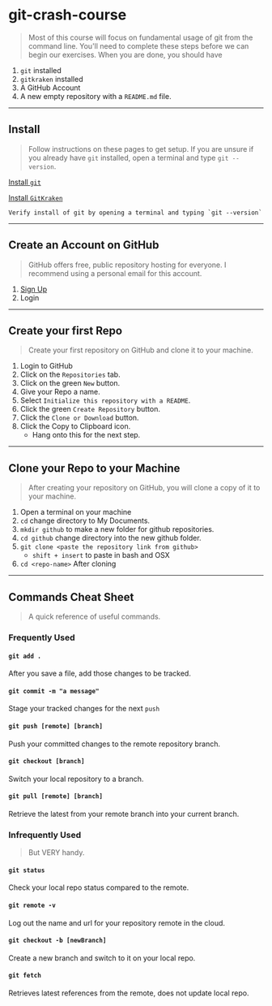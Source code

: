 # git-crash-course
> Most of this course will focus on fundamental usage of git from the command line. You'll need to complete these steps before we can begin our exercises. When you are done, you should have

 1. `git` installed
 1. `gitkraken` installed
 1. A GitHub Account
 1. A new empty repository with a `README.md` file.

---
## Install
> Follow instructions on these pages to get setup.
> If you are unsure if you already have `git` installed, open a terminal and type `git --version`.

[Install `git` ](https://git-scm.com/book/en/v2/Getting-Started-Installing-Git)

[Install `GitKraken`](https://www.gitkraken.com/download)

```
Verify install of git by opening a terminal and typing `git --version`
```

---
## Create an Account on GitHub
> GitHub offers free, public repository hosting for everyone. I recommend using a personal email for this account.

 1. [Sign Up](https://github.com)
 1. Login

---
## Create your first Repo
> Create your first repository on GitHub and clone it to your machine.

 1. Login to GitHub
 1. Click on the `Repositories` tab.
 1. Click on the green `New` button.
 1. Give your Repo a name.
 1. Select `Initialize this repository with a README`.
 1. Click the green `Create Repository` button.
 1. Click the `Clone or Download` button.
 1. Click the Copy to Clipboard icon.
	* Hang onto this for the next step.

---
## Clone your Repo to your Machine
> After creating your repository on GitHub, you will clone a copy of it to your machine.

 1. Open a terminal on your machine
 1. `cd` change directory to My Documents.
 1. `mkdir github` to make a new folder for github repositories.
 1. `cd github` change directory into the new github folder.
 1. `git clone <paste the repository link from github>`
	* `shift + insert` to paste in bash and OSX
 1. `cd <repo-name>` After cloning

---
## Commands Cheat Sheet
> A quick reference of useful commands.

### Frequently Used

#### `git add .`
After you save a file, add those changes to be tracked.

#### `git commit -m "a message"`
Stage your tracked changes for the next `push`

#### `git push [remote] [branch]`
Push your committed changes to the remote repository branch.

#### `git checkout [branch]`
Switch your local repository to a branch.

#### `git pull [remote] [branch]`
Retrieve the latest from your remote branch into your current branch.

### Infrequently Used
> But VERY handy.

#### `git status`
Check your local repo status compared to the remote.

#### `git remote -v`
Log out the name and url for your repository remote in the cloud.

#### `git checkout -b [newBranch]`
Create a new branch and switch to it on your local repo.

#### `git fetch`
Retrieves latest references from the remote, does not update local repo.
